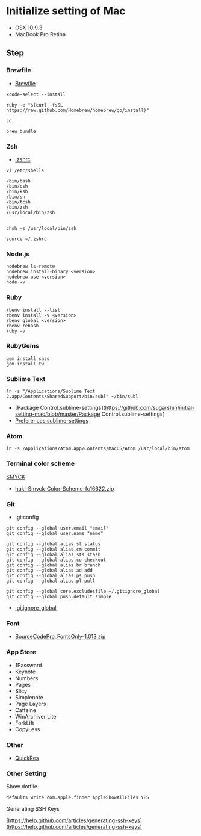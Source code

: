 # Initialize setting of Mac

* OSX 10.9.3
* MacBook Pro Retina

## Step

### Brewfile

* [Brewfile](https://github.com/sugarshin/initial-setting-mac/blob/master/Brewfile)

```
xcode-select --install

ruby -e "$(curl -fsSL https://raw.github.com/Homebrew/homebrew/go/install)"

cd

brew bundle
```

### Zsh

* [.zshrc](https://github.com/sugarshin/initial-setting-mac/blob/master/.zshrc)

```
vi /etc/shells

/bin/bash
/bin/csh
/bin/ksh
/bin/sh
/bin/tcsh
/bin/zsh
/usr/local/bin/zsh


chsh -s /usr/local/bin/zsh

source ~/.zshrc
```

### Node.js

```
nodebrew ls-remote
nodebrew install-binary <version>
nodebrew use <version>
node -v
```

### Ruby

```
rbenv install --list
rbenv install -v <version>
rbenv global <version>
rbenv rehash
ruby -v
```

### RubyGems

```
gem install sass
gem install tw
```

### Sublime Text

```
ln -s "/Applications/Sublime Text 2.app/Contents/SharedSupport/bin/subl" ~/bin/subl
```

* [Package Control.sublime-settings](https://github.com/sugarshin/initial-setting-mac/blob/master/Package Control.sublime-settings)
* [Preferences.sublime-settings](https://github.com/sugarshin/initial-setting-mac/blob/master/Preferences.sublime-settings)

### Atom

```
ln -s /Applications/Atom.app/Contents/MacOS/Atom /usr/local/bin/atom
```

### Terminal color scheme

[SMYCK](http://color.smyck.org/)

* [hukl-Smyck-Color-Scheme-fc16622.zip](https://github.com/sugarshin/initial-setting-mac/blob/master/hukl-Smyck-Color-Scheme-fc16622.zip)

### Git
* .gitconfig

```
git config --global user.email "email"
git config --global user.name "name"

git config --global alias.st status
git config --global alias.cm commit
git config --global alias.sts stash
git config --global alias.co checkout
git config --global alias.br branch
git config --global alias.ad add
git config --global alias.ps push
git config --global alias.pl pull

git config --global core.excludesfile ~/.gitignore_global
git config --global push.default simple
```

* [.gitignore_global](https://github.com/sugarshin/initial-setting-mac/blob/master/.gitignore_global)


### Font

* [SourceCodePro_FontsOnly-1.013.zip](https://github.com/sugarshin/initial-setting-mac/blob/master/SourceCodePro_FontsOnly-1.013.zip)


### App Store
* 1Password
* Keynote
* Numbers
* Pages
* Slicy
* Simplenote
* Page Layers
* Caffeine
* WinArchiver Lite
* ForkLift
* CopyLess

### Other

* [QuickRes](http://www.quickresapp.com/)

### Other Setting

Show dotfile

```shell
defaults write com.apple.finder AppleShowAllFiles YES
```

Generating SSH Keys

[https://help.github.com/articles/generating-ssh-keys](https://help.github.com/articles/generating-ssh-keys)
